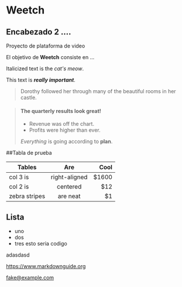 # Weetch
## Encabezado 2 ....
Proyecto de plataforma de video

El objetivo de **Weetch** consiste en ...

Italicized text is the *cat's meow*.

This text is ***really important***.

> Dorothy followed her through many of the beautiful rooms in her castle.

> #### The quarterly results look great!
>
> - Revenue was off the chart.
> - Profits were higher than ever.
>
>  *Everything* is going according to **plan**.

##Tabla de prueba

| Tables        | Are           | Cool  |
| ------------- |:-------------:| -----:|
| col 3 is      | right-aligned | $1600 |
| col 2 is      | centered      |   $12 |
| zebra stripes | are neat      |    $1 |


## Lista
- uno
- dos
- tres
esto seria codigo
    <html>
      <head>
      </head>
    </html>
adasdasd

<https://www.markdownguide.org>

<fake@example.com>
    
    
